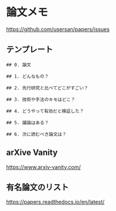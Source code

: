 # 論文メモ

https://github.com/usersan/papers/issues

## テンプレート

```
## 0. 論文

## 1. どんなもの？

## 2. 先行研究と比べてどこがすごい？

## 3. 技術や手法のキモはどこ？

## 4. どうやって有効だと検証した？

## 5. 議論はある？

## 6. 次に読むべき論文は？
```

## arXive Vanity
https://www.arxiv-vanity.com/

## 有名論文のリスト
https://papers.readthedocs.io/en/latest/
